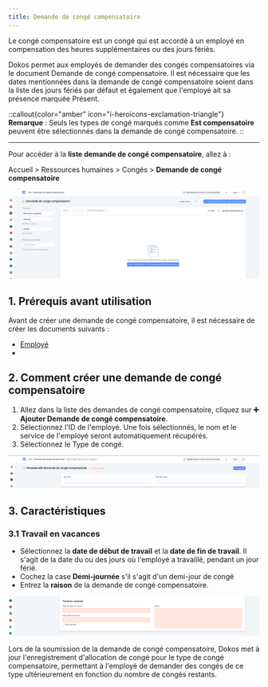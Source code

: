 ```yaml
---
title: Demande de congé compensatoire
---
```


Le congé compensatoire est un congé qui est accordé à un employé en compensation des heures supplémentaires ou des jours fériés.

Dokos permet aux employés de demander des congés compensatoires via le document Demande de congé compensatoire. Il est nécessaire que les dates mentionnées dans la demande de congé compensatoire soient dans la liste des jours fériés par défaut et également que l'employé ait sa présence marquée Présent.

::callout{color="amber" icon="i-heroicons-exclamation-triangle"}
**Remarque** : Seuls les types de congé marqués comme **Est compensatoire** peuvent être sélectionnés dans la demande de congé compensatoire.
::

---

Pour accéder à la **liste demande de congé compensatoire**, allez à :

Accueil > Ressources humaines > Congés > **Demande de congé compensatoire**

![liste\_congé\_compensatoire.png](/content/rh/compensatory-leave-request/liste_conge%CC%81_compensatoire.png)

## 1. Prérequis avant utilisation

Avant de créer une demande de congé compensatoire, il est nécessaire de créer les documents suivants :

- [Employé](/dokos/hrms/cycle-de-vie/employee)
-

## 2. Comment créer une demande de congé compensatoire

1. Allez dans la liste des demandes de congé compensatoire, cliquez sur **➕ Ajouter Demande de congé compensatoire**.
2. Sélectionnez l'ID de l'employé. Une fois sélectionnés, le nom et le service de l'employé seront automatiquement récupérés.
3. Sélectionnez le Type de congé.

![détails\_congé.png](/content/rh/compensatory-leave-request/de%CC%81tails_conge%CC%81.png)

## 3. Caractéristiques

### 3.1 Travail en vacances

- Sélectionnez la **date de début de travail** et la **date de fin de travail**. Il s'agit de la date du ou des jours où l'employé a travaillé, pendant un jour férié.
- Cochez la case **Demi-journée** s'il s'agit d'un demi-jour de congé
- Entrez la **raison** de la demande de congé compensatoire.

![travail\_en\_vacances.png](/content/rh/compensatory-leave-request/travail_en_vacances.png)

Lors de la soumission de la demande de congé compensatoire, Dokos met à jour l'enregistrement d'allocation de congé pour le type de congé compensatoire, permettant à l'employé de demander des congés de ce type ultérieurement en fonction du nombre de congés restants.
